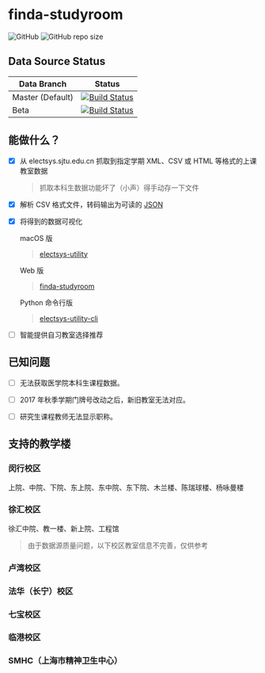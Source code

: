 # finda-studyroom

![GitHub](https://img.shields.io/github/license/yuetsin/finda-studyroom.svg) ![GitHub repo size](https://img.shields.io/github/repo-size/yuetsin/finda-studyroom.svg)

## Data Source Status

| Data Branch  | Status |
| ------------- | ------------- |
| Master (Default)  | [![Build Status](https://travis-ci.org/yuetsin/finda-studyroom.svg?branch=master)](https://travis-ci.org/yuetsin/finda-studyroom)  |
| Beta  | [![Build Status](https://travis-ci.org/yuetsin/finda-studyroom.svg?branch=be-ta)](https://travis-ci.org/yuetsin/finda-studyroom)  |

## 能做什么？

- [x] 从 electsys.sjtu.edu.cn 抓取到指定学期 XML、CSV 或 HTML 等格式的上课教室数据
  > 抓取本科生数据功能坏了（小声）得手动存一下文件

- [x] 解析 CSV 格式文件，转码输出为可读的 [JSON](https://github.com/yuxiqian/finda-studyroom/tree/master/json_output)

- [x] 将得到的数据可视化

  macOS 版
  > [electsys-utility](https://github.com/yuxiqian/electsys-utility)
  
  Web 版
  > [finda-studyroom](https://yuxiqian.github.io/index.html)
  
  Python 命令行版
  > [electsys-utility-cli](https://github.com/yuxiqian/electsys-utility-cli)

- [ ] 智能提供自习教室选择推荐

## 已知问题

- [ ] 无法获取医学院本科生课程数据。

- [ ] 2017 年秋季学期门牌号改动之后，新旧教室无法对应。

- [ ] 研究生课程教师无法显示职称。

## 支持的教学楼

### 闵行校区
上院、中院、下院、东上院、东中院、东下院、木兰楼、陈瑞球楼、杨咏曼楼

### 徐汇校区
徐汇中院、教一楼、新上院、工程馆

 > 由于数据源质量问题，以下校区教室信息不完善，仅供参考
### 卢湾校区
### 法华（长宁）校区
### 七宝校区
### 临港校区
### SMHC（上海市精神卫生中心）
